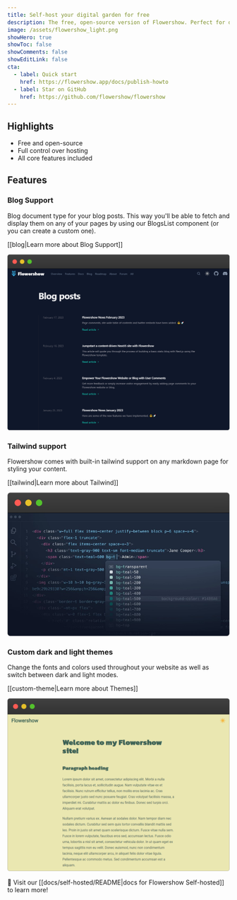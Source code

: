 ```yaml
---
title: Self-host your digital garden for free
description: The free, open-source version of Flowershow. Perfect for developers who want full control over their setup.
image: /assets/flowershow_light.png
showHero: true
showToc: false
showComments: false
showEditLink: false
cta:
  - label: Quick start
    href: https://flowershow.app/docs/publish-howto
  - label: Star on GitHub
    href: https://github.com/flowershow/flowershow
---
```


## Highlights

- Free and open-source
- Full control over hosting
- All core features included

## Features

### Blog Support

Blog document type for your blog posts. This way you'll be able to fetch and display them on any of your pages by using our BlogsList component (or you can create a custom one).

[[blog|Learn more about Blog Support]]

![Blog feature](/assets/blog.png)

### Tailwind support

Flowershow comes with built-in tailwind support on any markdown page for styling your content.

[[tailwind|Learn more about Tailwind]]

![Tailwind feature](/assets/tw.png)

### Custom dark and light themes

Change the fonts and colors used throughout your website as well as switch between dark and light modes.

[[custom-theme|Learn more about Themes]]

![Theme feature](/assets/theme.png)

🧐 Visit our [[docs/self-hosted/README|docs for Flowershow Self-hosted]] to learn more!
